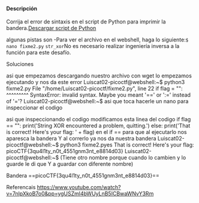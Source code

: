 #### Descripción

Corrija el error de sintaxis en el script de Python para imprimir la bandera.[Descargar script de Python](https://artifacts.picoctf.net/c/4/fixme2.py)


algunas pistas son
-Para ver el archivo en el webshell, haga lo siguiente:`$ nano fixme2.py`
`str_xor`No es necesario realizar ingeniería inversa a la función para este desafío.

Soluciones


asi que empezamos descargando nuestro archivo con wget
lo empezamos ejecutando y nos da este error 
Luiscat02-picoctf@webshell:~$ python3 fixme2.py 
  File "/home/Luiscat02-picoctf/fixme2.py", line 22
    if flag = "":
       ^^^^^^^^^
SyntaxError: invalid syntax. Maybe you meant '==' or ':=' instead of '='?
Luiscat02-picoctf@webshell:~$ 
asi que toca hacerle un nano para inspeccionar el codigo

asi que inspeccionando el codigo modificamos esta linea del codigo 
if flag == "":
  print('String XOR encountered a problem, quitting.')
else:
  print('That is correct! Here\'s your flag: ' + flag)
  en el if == para que al ejecutarlo nos aparesca la bandera
  Y al correrlo ya nos da nuestra bandera
  Luiscat02-picoctf@webshell:~$ python3 fixme2.pyes
That is correct! Here's your flag: picoCTF{3qu4l1ty_n0t_4551gnm3nt_e8814d03}
Luiscat02-picoctf@webshell:~$ 
(Tiene otro nombre porque cuando lo cambien y lo guarde le di que Y a guardar con diferente nombre)


Bandera
==picoCTF{3qu4l1ty_n0t_4551gnm3nt_e8814d03}==

Referencais
https://www.youtube.com/watch?v=7nlpXkoB7o0&pp=ygUSZml4bWUyLnB5ICBwaWNvY3Rm